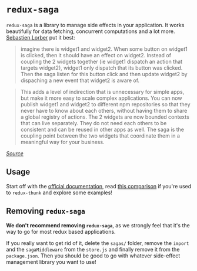 # `redux-saga`

`redux-saga` is a library to manage side effects in your application. It works beautifully for data fetching, concurrent computations and a lot more. [Sebastien Lorber](https://twitter.com/sebastienlorber) put it best:

> imagine there is widget1 and widget2. When some button on widget1 is clicked, then it should have an effect on widget2. Instead of coupling the 2 widgets together (ie widget1 dispatch an action that targets widget2), widget1 only dispatch that its button was clicked. Then the saga listen for this button click and then update widget2 by dispaching a new event that widget2 is aware of.

> This adds a level of indirection that is unnecessary for simple apps, but make it more easy to scale complex applications. You can now publish widget1 and widget2 to different npm repositories so that they never have to know about each others, without having them to share a global registry of actions. The 2 widgets are now bounded contexts that can live separately. They do not need each others to be consistent and can be reused in other apps as well. The saga is the coupling point between the two widgets that coordinate them in a meaningful way for your business.

*[Source](https://stackoverflow.com/questions/34570758/why-do-we-need-middleware-for-async-flow-in-redux/34623840#34623840)*

## Usage

Start off with the [official documentation](https://github.com/yelouafi/redux-saga), read [this comparison](https://stackoverflow.com/questions/34930735/pros-cons-of-using-redux-saga-with-es6-generators-vs-redux-thunk-with-es7-async/34933395) if you're used to `redux-thunk` and explore some examples!

## Removing `redux-saga`

**We don't recommend removing `redux-saga`**, as we strongly feel that it's the way to go for most redux based applications.

If you really want to get rid of it, delete the `sagas/` folder, remove the `import` and the `sagaMiddleware` from the `store.js` and finally remove it from the `package.json`. Then you should be good to go with whatever side-effect management library you want to use!
